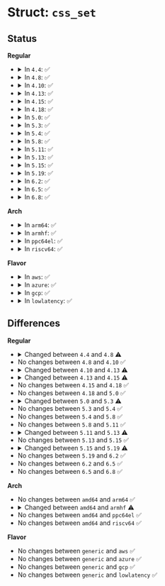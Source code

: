 # Struct: <code>css_set</code>

## Status
<b>Regular</b>
<ul>
<li>
<details>
<summary>In <code>4.4</code>: ✅</summary>

```c
struct css_set {
    atomic_t refcount;
    struct hlist_node hlist;
    struct list_head tasks;
    struct list_head mg_tasks;
    struct list_head cgrp_links;
    struct cgroup *dfl_cgrp;
    struct cgroup_subsys_state * subsys[12];
    struct list_head mg_preload_node;
    struct list_head mg_node;
    struct cgroup *mg_src_cgrp;
    struct css_set *mg_dst_cset;
    struct list_head e_cset_node[12];
    struct list_head task_iters;
    struct callback_head callback_head;
};
```
</details>
</li>
<li>
<details>
<summary>In <code>4.8</code>: ✅</summary>

```c
struct css_set {
    atomic_t refcount;
    struct hlist_node hlist;
    struct list_head tasks;
    struct list_head mg_tasks;
    struct list_head cgrp_links;
    struct cgroup *dfl_cgrp;
    struct cgroup_subsys_state * subsys[12];
    struct list_head mg_preload_node;
    struct list_head mg_node;
    struct cgroup *mg_src_cgrp;
    struct cgroup *mg_dst_cgrp;
    struct css_set *mg_dst_cset;
    struct list_head e_cset_node[12];
    struct list_head task_iters;
    bool dead;
    struct callback_head callback_head;
};
```
</details>
</li>
<li>
<details>
<summary>In <code>4.10</code>: ✅</summary>

```c
struct css_set {
    atomic_t refcount;
    struct hlist_node hlist;
    struct list_head tasks;
    struct list_head mg_tasks;
    struct list_head cgrp_links;
    struct cgroup *dfl_cgrp;
    struct cgroup_subsys_state * subsys[12];
    struct list_head mg_preload_node;
    struct list_head mg_node;
    struct cgroup *mg_src_cgrp;
    struct cgroup *mg_dst_cgrp;
    struct css_set *mg_dst_cset;
    struct list_head e_cset_node[12];
    struct list_head task_iters;
    bool dead;
    struct callback_head callback_head;
};
```
</details>
</li>
<li>
<details>
<summary>In <code>4.13</code>: ✅</summary>

```c
struct css_set {
    struct cgroup_subsys_state * subsys[13];
    refcount_t refcount;
    struct cgroup *dfl_cgrp;
    int nr_tasks;
    struct list_head tasks;
    struct list_head mg_tasks;
    struct list_head task_iters;
    struct list_head e_cset_node[13];
    struct hlist_node hlist;
    struct list_head cgrp_links;
    struct list_head mg_preload_node;
    struct list_head mg_node;
    struct cgroup *mg_src_cgrp;
    struct cgroup *mg_dst_cgrp;
    struct css_set *mg_dst_cset;
    bool dead;
    struct callback_head callback_head;
};
```
</details>
</li>
<li>
<details>
<summary>In <code>4.15</code>: ✅</summary>

```c
struct css_set {
    struct cgroup_subsys_state * subsys[13];
    refcount_t refcount;
    struct css_set *dom_cset;
    struct cgroup *dfl_cgrp;
    int nr_tasks;
    struct list_head tasks;
    struct list_head mg_tasks;
    struct list_head task_iters;
    struct list_head e_cset_node[13];
    struct list_head threaded_csets;
    struct list_head threaded_csets_node;
    struct hlist_node hlist;
    struct list_head cgrp_links;
    struct list_head mg_preload_node;
    struct list_head mg_node;
    struct cgroup *mg_src_cgrp;
    struct cgroup *mg_dst_cgrp;
    struct css_set *mg_dst_cset;
    bool dead;
    struct callback_head callback_head;
};
```
</details>
</li>
<li>
<details>
<summary>In <code>4.18</code>: ✅</summary>

```c
struct css_set {
    struct cgroup_subsys_state * subsys[13];
    refcount_t refcount;
    struct css_set *dom_cset;
    struct cgroup *dfl_cgrp;
    int nr_tasks;
    struct list_head tasks;
    struct list_head mg_tasks;
    struct list_head task_iters;
    struct list_head e_cset_node[13];
    struct list_head threaded_csets;
    struct list_head threaded_csets_node;
    struct hlist_node hlist;
    struct list_head cgrp_links;
    struct list_head mg_preload_node;
    struct list_head mg_node;
    struct cgroup *mg_src_cgrp;
    struct cgroup *mg_dst_cgrp;
    struct css_set *mg_dst_cset;
    bool dead;
    struct callback_head callback_head;
};
```
</details>
</li>
<li>
<details>
<summary>In <code>5.0</code>: ✅</summary>

```c
struct css_set {
    struct cgroup_subsys_state * subsys[13];
    refcount_t refcount;
    struct css_set *dom_cset;
    struct cgroup *dfl_cgrp;
    int nr_tasks;
    struct list_head tasks;
    struct list_head mg_tasks;
    struct list_head task_iters;
    struct list_head e_cset_node[13];
    struct list_head threaded_csets;
    struct list_head threaded_csets_node;
    struct hlist_node hlist;
    struct list_head cgrp_links;
    struct list_head mg_preload_node;
    struct list_head mg_node;
    struct cgroup *mg_src_cgrp;
    struct cgroup *mg_dst_cgrp;
    struct css_set *mg_dst_cset;
    bool dead;
    struct callback_head callback_head;
};
```
</details>
</li>
<li>
<details>
<summary>In <code>5.3</code>: ✅</summary>

```c
struct css_set {
    struct cgroup_subsys_state * subsys[13];
    refcount_t refcount;
    struct css_set *dom_cset;
    struct cgroup *dfl_cgrp;
    int nr_tasks;
    struct list_head tasks;
    struct list_head mg_tasks;
    struct list_head dying_tasks;
    struct list_head task_iters;
    struct list_head e_cset_node[13];
    struct list_head threaded_csets;
    struct list_head threaded_csets_node;
    struct hlist_node hlist;
    struct list_head cgrp_links;
    struct list_head mg_preload_node;
    struct list_head mg_node;
    struct cgroup *mg_src_cgrp;
    struct cgroup *mg_dst_cgrp;
    struct css_set *mg_dst_cset;
    bool dead;
    struct callback_head callback_head;
};
```
</details>
</li>
<li>
<details>
<summary>In <code>5.4</code>: ✅</summary>

```c
struct css_set {
    struct cgroup_subsys_state * subsys[13];
    refcount_t refcount;
    struct css_set *dom_cset;
    struct cgroup *dfl_cgrp;
    int nr_tasks;
    struct list_head tasks;
    struct list_head mg_tasks;
    struct list_head dying_tasks;
    struct list_head task_iters;
    struct list_head e_cset_node[13];
    struct list_head threaded_csets;
    struct list_head threaded_csets_node;
    struct hlist_node hlist;
    struct list_head cgrp_links;
    struct list_head mg_preload_node;
    struct list_head mg_node;
    struct cgroup *mg_src_cgrp;
    struct cgroup *mg_dst_cgrp;
    struct css_set *mg_dst_cset;
    bool dead;
    struct callback_head callback_head;
};
```
</details>
</li>
<li>
<details>
<summary>In <code>5.8</code>: ✅</summary>

```c
struct css_set {
    struct cgroup_subsys_state * subsys[13];
    refcount_t refcount;
    struct css_set *dom_cset;
    struct cgroup *dfl_cgrp;
    int nr_tasks;
    struct list_head tasks;
    struct list_head mg_tasks;
    struct list_head dying_tasks;
    struct list_head task_iters;
    struct list_head e_cset_node[13];
    struct list_head threaded_csets;
    struct list_head threaded_csets_node;
    struct hlist_node hlist;
    struct list_head cgrp_links;
    struct list_head mg_preload_node;
    struct list_head mg_node;
    struct cgroup *mg_src_cgrp;
    struct cgroup *mg_dst_cgrp;
    struct css_set *mg_dst_cset;
    bool dead;
    struct callback_head callback_head;
};
```
</details>
</li>
<li>
<details>
<summary>In <code>5.11</code>: ✅</summary>

```c
struct css_set {
    struct cgroup_subsys_state * subsys[13];
    refcount_t refcount;
    struct css_set *dom_cset;
    struct cgroup *dfl_cgrp;
    int nr_tasks;
    struct list_head tasks;
    struct list_head mg_tasks;
    struct list_head dying_tasks;
    struct list_head task_iters;
    struct list_head e_cset_node[13];
    struct list_head threaded_csets;
    struct list_head threaded_csets_node;
    struct hlist_node hlist;
    struct list_head cgrp_links;
    struct list_head mg_preload_node;
    struct list_head mg_node;
    struct cgroup *mg_src_cgrp;
    struct cgroup *mg_dst_cgrp;
    struct css_set *mg_dst_cset;
    bool dead;
    struct callback_head callback_head;
};
```
</details>
</li>
<li>
<details>
<summary>In <code>5.13</code>: ✅</summary>

```c
struct css_set {
    struct cgroup_subsys_state * subsys[14];
    refcount_t refcount;
    struct css_set *dom_cset;
    struct cgroup *dfl_cgrp;
    int nr_tasks;
    struct list_head tasks;
    struct list_head mg_tasks;
    struct list_head dying_tasks;
    struct list_head task_iters;
    struct list_head e_cset_node[14];
    struct list_head threaded_csets;
    struct list_head threaded_csets_node;
    struct hlist_node hlist;
    struct list_head cgrp_links;
    struct list_head mg_preload_node;
    struct list_head mg_node;
    struct cgroup *mg_src_cgrp;
    struct cgroup *mg_dst_cgrp;
    struct css_set *mg_dst_cset;
    bool dead;
    struct callback_head callback_head;
};
```
</details>
</li>
<li>
<details>
<summary>In <code>5.15</code>: ✅</summary>

```c
struct css_set {
    struct cgroup_subsys_state * subsys[14];
    refcount_t refcount;
    struct css_set *dom_cset;
    struct cgroup *dfl_cgrp;
    int nr_tasks;
    struct list_head tasks;
    struct list_head mg_tasks;
    struct list_head dying_tasks;
    struct list_head task_iters;
    struct list_head e_cset_node[14];
    struct list_head threaded_csets;
    struct list_head threaded_csets_node;
    struct hlist_node hlist;
    struct list_head cgrp_links;
    struct list_head mg_preload_node;
    struct list_head mg_node;
    struct cgroup *mg_src_cgrp;
    struct cgroup *mg_dst_cgrp;
    struct css_set *mg_dst_cset;
    bool dead;
    struct callback_head callback_head;
};
```
</details>
</li>
<li>
<details>
<summary>In <code>5.19</code>: ✅</summary>

```c
struct css_set {
    struct cgroup_subsys_state * subsys[14];
    refcount_t refcount;
    struct css_set *dom_cset;
    struct cgroup *dfl_cgrp;
    int nr_tasks;
    struct list_head tasks;
    struct list_head mg_tasks;
    struct list_head dying_tasks;
    struct list_head task_iters;
    struct list_head e_cset_node[14];
    struct list_head threaded_csets;
    struct list_head threaded_csets_node;
    struct hlist_node hlist;
    struct list_head cgrp_links;
    struct list_head mg_src_preload_node;
    struct list_head mg_dst_preload_node;
    struct list_head mg_node;
    struct cgroup *mg_src_cgrp;
    struct cgroup *mg_dst_cgrp;
    struct css_set *mg_dst_cset;
    bool dead;
    struct callback_head callback_head;
};
```
</details>
</li>
<li>
<details>
<summary>In <code>6.2</code>: ✅</summary>

```c
struct css_set {
    struct cgroup_subsys_state * subsys[14];
    refcount_t refcount;
    struct css_set *dom_cset;
    struct cgroup *dfl_cgrp;
    int nr_tasks;
    struct list_head tasks;
    struct list_head mg_tasks;
    struct list_head dying_tasks;
    struct list_head task_iters;
    struct list_head e_cset_node[14];
    struct list_head threaded_csets;
    struct list_head threaded_csets_node;
    struct hlist_node hlist;
    struct list_head cgrp_links;
    struct list_head mg_src_preload_node;
    struct list_head mg_dst_preload_node;
    struct list_head mg_node;
    struct cgroup *mg_src_cgrp;
    struct cgroup *mg_dst_cgrp;
    struct css_set *mg_dst_cset;
    bool dead;
    struct callback_head callback_head;
};
```
</details>
</li>
<li>
<details>
<summary>In <code>6.5</code>: ✅</summary>

```c
struct css_set {
    struct cgroup_subsys_state * subsys[14];
    refcount_t refcount;
    struct css_set *dom_cset;
    struct cgroup *dfl_cgrp;
    int nr_tasks;
    struct list_head tasks;
    struct list_head mg_tasks;
    struct list_head dying_tasks;
    struct list_head task_iters;
    struct list_head e_cset_node[14];
    struct list_head threaded_csets;
    struct list_head threaded_csets_node;
    struct hlist_node hlist;
    struct list_head cgrp_links;
    struct list_head mg_src_preload_node;
    struct list_head mg_dst_preload_node;
    struct list_head mg_node;
    struct cgroup *mg_src_cgrp;
    struct cgroup *mg_dst_cgrp;
    struct css_set *mg_dst_cset;
    bool dead;
    struct callback_head callback_head;
};
```
</details>
</li>
<li>
<details>
<summary>In <code>6.8</code>: ✅</summary>

```c
struct css_set {
    struct cgroup_subsys_state * subsys[14];
    refcount_t refcount;
    struct css_set *dom_cset;
    struct cgroup *dfl_cgrp;
    int nr_tasks;
    struct list_head tasks;
    struct list_head mg_tasks;
    struct list_head dying_tasks;
    struct list_head task_iters;
    struct list_head e_cset_node[14];
    struct list_head threaded_csets;
    struct list_head threaded_csets_node;
    struct hlist_node hlist;
    struct list_head cgrp_links;
    struct list_head mg_src_preload_node;
    struct list_head mg_dst_preload_node;
    struct list_head mg_node;
    struct cgroup *mg_src_cgrp;
    struct cgroup *mg_dst_cgrp;
    struct css_set *mg_dst_cset;
    bool dead;
    struct callback_head callback_head;
};
```
</details>
</li>
</ul>
<b>Arch</b>
<ul>
<li>
<details>
<summary>In <code>arm64</code>: ✅</summary>

```c
struct css_set {
    struct cgroup_subsys_state * subsys[13];
    refcount_t refcount;
    struct css_set *dom_cset;
    struct cgroup *dfl_cgrp;
    int nr_tasks;
    struct list_head tasks;
    struct list_head mg_tasks;
    struct list_head dying_tasks;
    struct list_head task_iters;
    struct list_head e_cset_node[13];
    struct list_head threaded_csets;
    struct list_head threaded_csets_node;
    struct hlist_node hlist;
    struct list_head cgrp_links;
    struct list_head mg_preload_node;
    struct list_head mg_node;
    struct cgroup *mg_src_cgrp;
    struct cgroup *mg_dst_cgrp;
    struct css_set *mg_dst_cset;
    bool dead;
    struct callback_head callback_head;
};
```
</details>
</li>
<li>
<details>
<summary>In <code>armhf</code>: ✅</summary>

```c
struct css_set {
    struct cgroup_subsys_state * subsys[12];
    refcount_t refcount;
    struct css_set *dom_cset;
    struct cgroup *dfl_cgrp;
    int nr_tasks;
    struct list_head tasks;
    struct list_head mg_tasks;
    struct list_head dying_tasks;
    struct list_head task_iters;
    struct list_head e_cset_node[12];
    struct list_head threaded_csets;
    struct list_head threaded_csets_node;
    struct hlist_node hlist;
    struct list_head cgrp_links;
    struct list_head mg_preload_node;
    struct list_head mg_node;
    struct cgroup *mg_src_cgrp;
    struct cgroup *mg_dst_cgrp;
    struct css_set *mg_dst_cset;
    bool dead;
    struct callback_head callback_head;
};
```
</details>
</li>
<li>
<details>
<summary>In <code>ppc64el</code>: ✅</summary>

```c
struct css_set {
    struct cgroup_subsys_state * subsys[13];
    refcount_t refcount;
    struct css_set *dom_cset;
    struct cgroup *dfl_cgrp;
    int nr_tasks;
    struct list_head tasks;
    struct list_head mg_tasks;
    struct list_head dying_tasks;
    struct list_head task_iters;
    struct list_head e_cset_node[13];
    struct list_head threaded_csets;
    struct list_head threaded_csets_node;
    struct hlist_node hlist;
    struct list_head cgrp_links;
    struct list_head mg_preload_node;
    struct list_head mg_node;
    struct cgroup *mg_src_cgrp;
    struct cgroup *mg_dst_cgrp;
    struct css_set *mg_dst_cset;
    bool dead;
    struct callback_head callback_head;
};
```
</details>
</li>
<li>
<details>
<summary>In <code>riscv64</code>: ✅</summary>

```c
struct css_set {
    struct cgroup_subsys_state * subsys[13];
    refcount_t refcount;
    struct css_set *dom_cset;
    struct cgroup *dfl_cgrp;
    int nr_tasks;
    struct list_head tasks;
    struct list_head mg_tasks;
    struct list_head dying_tasks;
    struct list_head task_iters;
    struct list_head e_cset_node[13];
    struct list_head threaded_csets;
    struct list_head threaded_csets_node;
    struct hlist_node hlist;
    struct list_head cgrp_links;
    struct list_head mg_preload_node;
    struct list_head mg_node;
    struct cgroup *mg_src_cgrp;
    struct cgroup *mg_dst_cgrp;
    struct css_set *mg_dst_cset;
    bool dead;
    struct callback_head callback_head;
};
```
</details>
</li>
</ul>
<b>Flavor</b>
<ul>
<li>
<details>
<summary>In <code>aws</code>: ✅</summary>

```c
struct css_set {
    struct cgroup_subsys_state * subsys[13];
    refcount_t refcount;
    struct css_set *dom_cset;
    struct cgroup *dfl_cgrp;
    int nr_tasks;
    struct list_head tasks;
    struct list_head mg_tasks;
    struct list_head dying_tasks;
    struct list_head task_iters;
    struct list_head e_cset_node[13];
    struct list_head threaded_csets;
    struct list_head threaded_csets_node;
    struct hlist_node hlist;
    struct list_head cgrp_links;
    struct list_head mg_preload_node;
    struct list_head mg_node;
    struct cgroup *mg_src_cgrp;
    struct cgroup *mg_dst_cgrp;
    struct css_set *mg_dst_cset;
    bool dead;
    struct callback_head callback_head;
};
```
</details>
</li>
<li>
<details>
<summary>In <code>azure</code>: ✅</summary>

```c
struct css_set {
    struct cgroup_subsys_state * subsys[13];
    refcount_t refcount;
    struct css_set *dom_cset;
    struct cgroup *dfl_cgrp;
    int nr_tasks;
    struct list_head tasks;
    struct list_head mg_tasks;
    struct list_head dying_tasks;
    struct list_head task_iters;
    struct list_head e_cset_node[13];
    struct list_head threaded_csets;
    struct list_head threaded_csets_node;
    struct hlist_node hlist;
    struct list_head cgrp_links;
    struct list_head mg_preload_node;
    struct list_head mg_node;
    struct cgroup *mg_src_cgrp;
    struct cgroup *mg_dst_cgrp;
    struct css_set *mg_dst_cset;
    bool dead;
    struct callback_head callback_head;
};
```
</details>
</li>
<li>
<details>
<summary>In <code>gcp</code>: ✅</summary>

```c
struct css_set {
    struct cgroup_subsys_state * subsys[13];
    refcount_t refcount;
    struct css_set *dom_cset;
    struct cgroup *dfl_cgrp;
    int nr_tasks;
    struct list_head tasks;
    struct list_head mg_tasks;
    struct list_head dying_tasks;
    struct list_head task_iters;
    struct list_head e_cset_node[13];
    struct list_head threaded_csets;
    struct list_head threaded_csets_node;
    struct hlist_node hlist;
    struct list_head cgrp_links;
    struct list_head mg_preload_node;
    struct list_head mg_node;
    struct cgroup *mg_src_cgrp;
    struct cgroup *mg_dst_cgrp;
    struct css_set *mg_dst_cset;
    bool dead;
    struct callback_head callback_head;
};
```
</details>
</li>
<li>
<details>
<summary>In <code>lowlatency</code>: ✅</summary>

```c
struct css_set {
    struct cgroup_subsys_state * subsys[13];
    refcount_t refcount;
    struct css_set *dom_cset;
    struct cgroup *dfl_cgrp;
    int nr_tasks;
    struct list_head tasks;
    struct list_head mg_tasks;
    struct list_head dying_tasks;
    struct list_head task_iters;
    struct list_head e_cset_node[13];
    struct list_head threaded_csets;
    struct list_head threaded_csets_node;
    struct hlist_node hlist;
    struct list_head cgrp_links;
    struct list_head mg_preload_node;
    struct list_head mg_node;
    struct cgroup *mg_src_cgrp;
    struct cgroup *mg_dst_cgrp;
    struct css_set *mg_dst_cset;
    bool dead;
    struct callback_head callback_head;
};
```
</details>
</li>
</ul>

## Differences
<b>Regular</b>
<ul>
<li>
<details>
<summary>Changed between <code>4.4</code> and <code>4.8</code> ⚠️</summary>
<ul>
<li>
<b>Field added. </b>
<code>struct cgroup *mg_dst_cgrp</code>
</li>
<li>
<b>Field added. </b>
<code>bool dead</code>
</li>
</ul>
</details>
</li>
<li>
No changes between <code>4.8</code> and <code>4.10</code> ✅
</li>
<li>
<details>
<summary>Changed between <code>4.10</code> and <code>4.13</code> ⚠️</summary>
<ul>
<li>
<b>Field added. </b>
<code>int nr_tasks</code>
</li>
<li>
<b>Field type changed. </b>
<code>atomic_t refcount</code> ➡️ <code>refcount_t refcount</code>
</li>
<li>
<b>Field type changed. </b>
<code>struct cgroup_subsys_state * subsys[12]</code> ➡️ <code>struct cgroup_subsys_state * subsys[13]</code>
</li>
<li>
<b>Field type changed. </b>
<code>struct list_head e_cset_node[12]</code> ➡️ <code>struct list_head e_cset_node[13]</code>
</li>
</ul>
</details>
</li>
<li>
<details>
<summary>Changed between <code>4.13</code> and <code>4.15</code> ⚠️</summary>
<ul>
<li>
<b>Field added. </b>
<code>struct css_set *dom_cset</code>
</li>
<li>
<b>Field added. </b>
<code>struct list_head threaded_csets</code>
</li>
<li>
<b>Field added. </b>
<code>struct list_head threaded_csets_node</code>
</li>
</ul>
</details>
</li>
<li>
No changes between <code>4.15</code> and <code>4.18</code> ✅
</li>
<li>
No changes between <code>4.18</code> and <code>5.0</code> ✅
</li>
<li>
<details>
<summary>Changed between <code>5.0</code> and <code>5.3</code> ⚠️</summary>
<ul>
<li>
<b>Field added. </b>
<code>struct list_head dying_tasks</code>
</li>
</ul>
</details>
</li>
<li>
No changes between <code>5.3</code> and <code>5.4</code> ✅
</li>
<li>
No changes between <code>5.4</code> and <code>5.8</code> ✅
</li>
<li>
No changes between <code>5.8</code> and <code>5.11</code> ✅
</li>
<li>
<details>
<summary>Changed between <code>5.11</code> and <code>5.13</code> ⚠️</summary>
<ul>
<li>
<b>Field type changed. </b>
<code>struct cgroup_subsys_state * subsys[13]</code> ➡️ <code>struct cgroup_subsys_state * subsys[14]</code>
</li>
<li>
<b>Field type changed. </b>
<code>struct list_head e_cset_node[13]</code> ➡️ <code>struct list_head e_cset_node[14]</code>
</li>
</ul>
</details>
</li>
<li>
No changes between <code>5.13</code> and <code>5.15</code> ✅
</li>
<li>
<details>
<summary>Changed between <code>5.15</code> and <code>5.19</code> ⚠️</summary>
<ul>
<li>
<b>Field added. </b>
<code>struct list_head mg_src_preload_node</code>
</li>
<li>
<b>Field added. </b>
<code>struct list_head mg_dst_preload_node</code>
</li>
<li>
<b>Field removed. </b>
<code>struct list_head mg_preload_node</code>
</li>
</ul>
</details>
</li>
<li>
No changes between <code>5.19</code> and <code>6.2</code> ✅
</li>
<li>
No changes between <code>6.2</code> and <code>6.5</code> ✅
</li>
<li>
No changes between <code>6.5</code> and <code>6.8</code> ✅
</li>
</ul>
<b>Arch</b>
<ul>
<li>
No changes between <code>amd64</code> and <code>arm64</code> ✅
</li>
<li>
<details>
<summary>Changed between <code>amd64</code> and <code>armhf</code> ⚠️</summary>
<ul>
<li>
<b>Field type changed. </b>
<code>struct cgroup_subsys_state * subsys[13]</code> ➡️ <code>struct cgroup_subsys_state * subsys[12]</code>
</li>
<li>
<b>Field type changed. </b>
<code>struct list_head e_cset_node[13]</code> ➡️ <code>struct list_head e_cset_node[12]</code>
</li>
</ul>
</details>
</li>
<li>
No changes between <code>amd64</code> and <code>ppc64el</code> ✅
</li>
<li>
No changes between <code>amd64</code> and <code>riscv64</code> ✅
</li>
</ul>
<b>Flavor</b>
<ul>
<li>
No changes between <code>generic</code> and <code>aws</code> ✅
</li>
<li>
No changes between <code>generic</code> and <code>azure</code> ✅
</li>
<li>
No changes between <code>generic</code> and <code>gcp</code> ✅
</li>
<li>
No changes between <code>generic</code> and <code>lowlatency</code> ✅
</li>
</ul>
